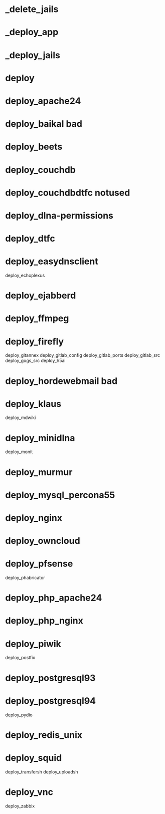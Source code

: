 # _delete_jails
# _deploy_app
# _deploy_jails
# deploy
# deploy_apache24
# deploy_baikal             bad
# deploy_beets
# deploy_couchdb
# deploy_couchdbdtfc        notused
# deploy_dlna-permissions
# deploy_dtfc
# deploy_easydnsclient
deploy_echoplexus
# deploy_ejabberd
# deploy_ffmpeg
# deploy_firefly
deploy_gitannex
deploy_gitlab_config
deploy_gitlab_ports
deploy_gitlab_src
deploy_gogs_src
deploy_h5ai
# deploy_hordewebmail       bad
# deploy_klaus
deploy_mdwiki
# deploy_minidlna
deploy_monit
# deploy_murmur
# deploy_mysql_percona55
# deploy_nginx
# deploy_owncloud
# deploy_pfsense
deploy_phabricator
# deploy_php_apache24
# deploy_php_nginx
# deploy_piwik
deploy_postfix
# deploy_postgresql93
# deploy_postgresql94
deploy_pydio
# deploy_redis_unix
# deploy_squid
deploy_transfersh
deploy_uploadsh
# deploy_vnc
deploy_zabbix
